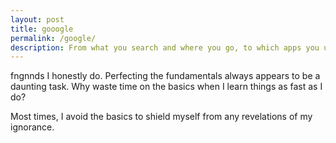 ```yaml
---
layout: post
title: gooogle
permalink: /google/
description: From what you search and where you go, to which apps you use and the YouTube vides you’ve watched: click here to 
---
```

fngnnds
I honestly do. Perfecting the fundamentals always appears to be a daunting task. Why waste time on the basics when I learn things as fast as I do?

Most times, I avoid the basics to shield myself from any revelations of my ignorance.
